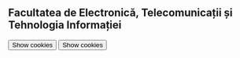 ## Facultatea de Electronică, Telecomunicații și Tehnologia Informației

<body>
<script>
  document.cookie = "session=test GDPR"; 
  document.cookie = "favorite_task=collect Data"; 
  function alertCookie() { 
  alert(document.cookie); 
  } 
  </script> 
  <button onclick="alertCookie()">Show cookies</button> 
  <button onclick="showCookies()">Show cookies</button>
</body>

##

 
